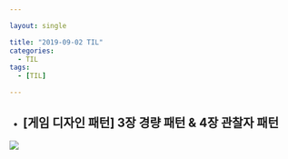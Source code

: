 ```yaml
---

layout: single

title: "2019-09-02 TIL"
categories:
  - TIL
tags:
  - [TIL]

---
```


- ##  [게임 디자인 패턴] 3장 경량 패턴 & 4장 관찰자 패턴

![](https://user-images.githubusercontent.com/18680116/64111189-ffc39980-cdbe-11e9-971c-77ad0dad79e4.jpg)
